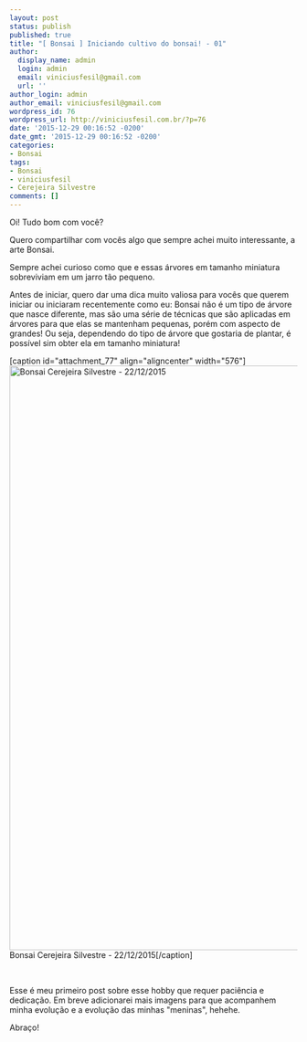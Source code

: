 ```yaml
---
layout: post
status: publish
published: true
title: "[ Bonsai ] Iniciando cultivo do bonsai! - 01"
author:
  display_name: admin
  login: admin
  email: viniciusfesil@gmail.com
  url: ''
author_login: admin
author_email: viniciusfesil@gmail.com
wordpress_id: 76
wordpress_url: http://viniciusfesil.com.br/?p=76
date: '2015-12-29 00:16:52 -0200'
date_gmt: '2015-12-29 00:16:52 -0200'
categories:
- Bonsai
tags:
- Bonsai
- viniciusfesil
- Cerejeira Silvestre
comments: []
---
```

<p>Oi! Tudo bom com voc&ecirc;?</p>
<p>Quero compartilhar com voc&ecirc;s algo que sempre achei muito interessante, a arte Bonsai.</p>
<p>Sempre achei curioso como que e essas &aacute;rvores em tamanho miniatura sobreviviam em um jarro t&atilde;o pequeno.</p>
<p>Antes de iniciar, quero dar uma dica muito valiosa para voc&ecirc;s que querem iniciar ou iniciaram recentemente como eu: Bonsai n&atilde;o &eacute; um tipo de &aacute;rvore que nasce diferente, mas s&atilde;o uma s&eacute;rie de t&eacute;cnicas que s&atilde;o aplicadas em &aacute;rvores para que elas se mantenham pequenas, por&eacute;m com aspecto de grandes! Ou seja, dependendo do tipo de &aacute;rvore que gostaria de plantar, &eacute; poss&iacute;vel sim obter ela em tamanho miniatura!</p>
<p>[caption id="attachment_77" align="aligncenter" width="576"]<img class="wp-image-77 size-large" title="Bonsai Cerejeira Silvestre - 22/12/2015" src="http://viniciusfesil.com.br/wp-content/uploads/2015/12/2015-12-22-02.25.09-e1451347614324-576x1024.jpg" alt="Bonsai Cerejeira Silvestre - 22/12/2015" width="576" height="1024" /> Bonsai Cerejeira Silvestre - 22/12/2015[/caption]</p>
<p>&nbsp;</p>
<p>Esse &eacute; meu primeiro post sobre esse hobby que requer paci&ecirc;ncia e dedica&ccedil;&atilde;o. Em breve adicionarei mais imagens para que acompanhem minha evolu&ccedil;&atilde;o e a evolu&ccedil;&atilde;o das minhas "meninas", hehehe.</p>
<p>Abra&ccedil;o!</p>
<p>&nbsp;</p>
